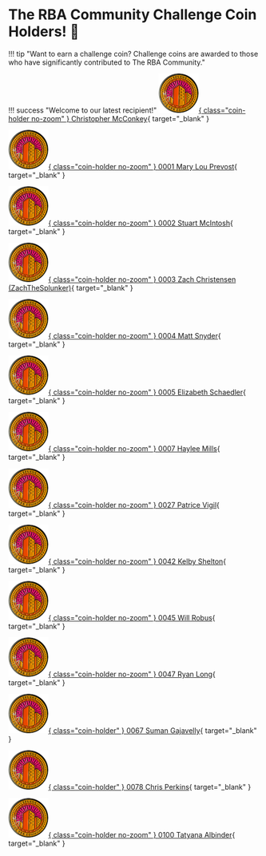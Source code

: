 # The RBA Community Challenge Coin Holders! :raised_hands:

!!! tip "Want to earn a challenge coin? Challenge coins are awarded to those who have significantly contributed to The RBA Community."

!!! success "Welcome to our latest recipient!"
    [![Christopher McConkey](../assets/challenge-coin-small.png){ class="coin-holder no-zoom" } Christopher McConkey](https://www.linkedin.com/in/christopher-mcconkey2018/ "Follow Christopher McConkey"){ target="_blank" }

[![0001 Mary Lou Prevost](../assets/challenge-coin-small.png){ class="coin-holder no-zoom" } 0001 Mary Lou Prevost](https://www.linkedin.com/in/maprevost/ "Follow Mary Lou Prevost"){ target="_blank" }

[![0002 Stuart McIntosh](../assets/challenge-coin-small.png){ class="coin-holder no-zoom" } 0002 Stuart McIntosh](https://www.linkedin.com/in/stuartmcintosh/ "Follow Stuart McIntosh"){ target="_blank" }

[![0003 Zach Christensen (ZachTheSplunker)](../assets/challenge-coin-small.png){ class="coin-holder no-zoom" } 0003 Zach Christensen (ZachTheSplunker)](https://www.linkedin.com/in/zachthesplunker/ "Follow Zach Christensen (ZachTheSplunker)"){ target="_blank" }

[![0004 Matt Snyder](../assets/challenge-coin-small.png){ class="coin-holder no-zoom" } 0004 Matt Snyder](https://www.linkedin.com/in/matthew-snyder-48b39987/ "Follow Matt Snyder"){ target="_blank" }

[![0005 Elizabeth Schaedler](../assets/challenge-coin-small.png){ class="coin-holder no-zoom" } 0005 Elizabeth Schaedler](https://www.linkedin.com/in/elizabethschaedler/ "Follow Elizabeth Schaedler"){ target="_blank" }

[![0007 Haylee Mills](../assets/challenge-coin-small.png){ class="coin-holder no-zoom" } 0007 Haylee Mills](https://www.linkedin.com/in/7thdrxn/ "Follow Haylee Mills"){ target="_blank" }

[![0027 Patrice Vigil](../assets/challenge-coin-small.png){ class="coin-holder no-zoom" } 0027 Patrice Vigil](https://www.linkedin.com/in/patrice-vigil-96a70a52/ "Follow Patrice Vigil"){ target="_blank" }

[![0042 Kelby Shelton](../assets/challenge-coin-small.png){ class="coin-holder no-zoom" } 0042 Kelby Shelton](https://www.linkedin.com/in/kelby-shelton/ "Follow Kelby Shelton"){ target="_blank" }

[![0045 Will Robus](../assets/challenge-coin-small.png){ class="coin-holder no-zoom" } 0045 Will Robus](https://www.linkedin.com/in/failfastcheap/ "Follow Will Robus"){ target="_blank" }

[![0047 Ryan Long](../assets/challenge-coin-small.png){ class="coin-holder no-zoom" } 0047 Ryan Long](https://www.linkedin.com/in/rrlong89/ "Follow Ryan Long"){ target="_blank" }

[![0067 Suman Gajavelly](../assets/challenge-coin-small.png){ class="coin-holder" } 0067 Suman Gajavelly](https://www.linkedin.com/in/sumangajavelly/ "Follow Suman Gajavelly"){ target="_blank" }

[![0078 Chris Perkins](../assets/challenge-coin-small.png){ class="coin-holder" } 0078 Chris Perkins](https://www.linkedin.com/in/cperkins2/ "Follow Chris Perkins"){ target="_blank" }

[![0100 Tatyana Albinder](../assets/challenge-coin-small.png){ class="coin-holder no-zoom" } 0100 Tatyana Albinder](https://www.linkedin.com/in/tatyana-rivkah-albinder/ "Follow Tatyana Albinder"){ target="_blank" }
